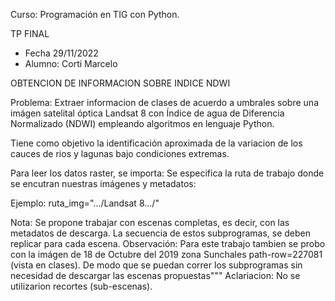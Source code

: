 Curso: Programación en TIG con Python.

TP FINAL
- Fecha 29/11/2022
- Alumno: Corti Marcelo 

OBTENCION DE INFORMACION SOBRE INDICE NDWI

Problema: Extraer informacion de clases de acuerdo a umbrales sobre una imágen satelital óptica Landsat 8 con Índice de agua de Diferencia Normalizado (NDWI) empleando algoritmos en lenguaje Python.

Tiene como objetivo la identificación aproximada de la variacion de los cauces de rios y lagunas bajo condiciones extremas.

Para leer los datos raster, se importa:
Se especifica la ruta de trabajo donde se encutran nuestras imágenes y metadatos:

Ejemplo: ruta_img=".../Landsat 8.../"


Nota: Se propone trabajar con escenas completas, es decir, con las metadatos de descarga. La secuencia de estos subprogramas, se deben replicar para cada escena. 
Observación: Para este trabajo tambien se probo con la imágen de 18 de Octubre del 2019 zona Sunchales path-row=227081 (vista en clases). De modo que se puedan correr los subprogramas sin necesidad de descargar las escenas propuestas"""
Aclariacion: No se utilizarion recortes (sub-escenas). 

